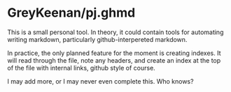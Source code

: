 
# GreyKeenan/pj.ghmd

This is a small personal tool. In theory, it could contain tools for automating writing markdown, particularly github-interpereted markdown. 

In practice, the only planned feature for the moment is creating indexes. It will read through the file, note any headers, and create an index at the top of the file with internal links, github style of course.

I may add more, or I may never even complete this. Who knows?

